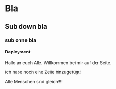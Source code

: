 # Bla

## Sub down bla

### sub ohne bla

#### Deployment

Hallo an euch Alle. Willkommen bei mir auf der Seite.

Ich habe noch eine Zeile hinzugefügt!

Alle Menschen sind gleich!!!!
